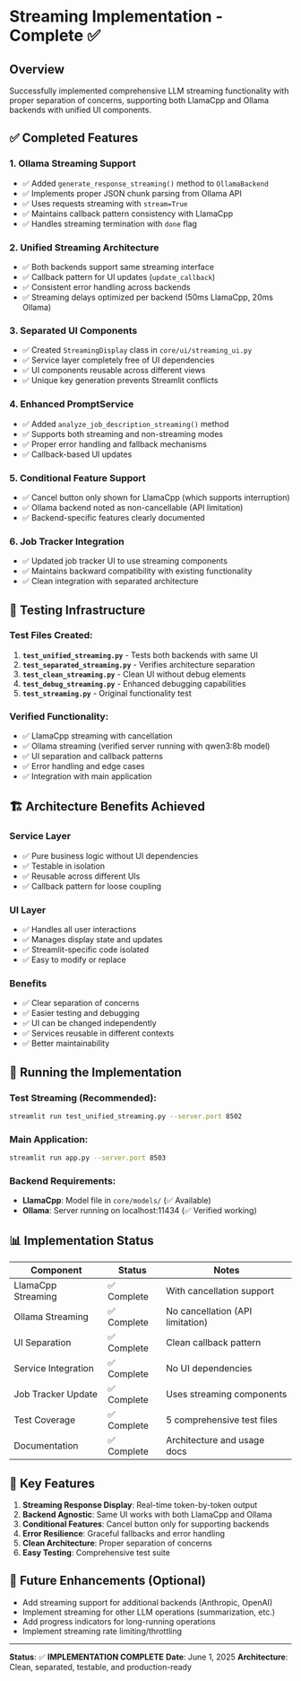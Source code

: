 # Streaming Implementation - Complete ✅

## Overview
Successfully implemented comprehensive LLM streaming functionality with proper separation of concerns, supporting both LlamaCpp and Ollama backends with unified UI components.

## ✅ Completed Features

### 1. **Ollama Streaming Support**
- ✅ Added `generate_response_streaming()` method to `OllamaBackend`
- ✅ Implements proper JSON chunk parsing from Ollama API
- ✅ Uses requests streaming with `stream=True`
- ✅ Maintains callback pattern consistency with LlamaCpp
- ✅ Handles streaming termination with `done` flag

### 2. **Unified Streaming Architecture**
- ✅ Both backends support same streaming interface
- ✅ Callback pattern for UI updates (`update_callback`)
- ✅ Consistent error handling across backends
- ✅ Streaming delays optimized per backend (50ms LlamaCpp, 20ms Ollama)

### 3. **Separated UI Components**
- ✅ Created `StreamingDisplay` class in `core/ui/streaming_ui.py`
- ✅ Service layer completely free of UI dependencies
- ✅ UI components reusable across different views
- ✅ Unique key generation prevents Streamlit conflicts

### 4. **Enhanced PromptService**
- ✅ Added `analyze_job_description_streaming()` method
- ✅ Supports both streaming and non-streaming modes
- ✅ Proper error handling and fallback mechanisms
- ✅ Callback-based UI updates

### 5. **Conditional Feature Support**
- ✅ Cancel button only shown for LlamaCpp (which supports interruption)
- ✅ Ollama backend noted as non-cancellable (API limitation)
- ✅ Backend-specific features clearly documented

### 6. **Job Tracker Integration**
- ✅ Updated job tracker UI to use streaming components
- ✅ Maintains backward compatibility with existing functionality
- ✅ Clean integration with separated architecture

## 🧪 Testing Infrastructure

### Test Files Created:
1. **`test_unified_streaming.py`** - Tests both backends with same UI
2. **`test_separated_streaming.py`** - Verifies architecture separation
3. **`test_clean_streaming.py`** - Clean UI without debug elements
4. **`test_debug_streaming.py`** - Enhanced debugging capabilities
5. **`test_streaming.py`** - Original functionality test

### Verified Functionality:
- ✅ LlamaCpp streaming with cancellation
- ✅ Ollama streaming (verified server running with qwen3:8b model)
- ✅ UI separation and callback patterns
- ✅ Error handling and edge cases
- ✅ Integration with main application

## 🏗️ Architecture Benefits Achieved

### **Service Layer**
- ✅ Pure business logic without UI dependencies
- ✅ Testable in isolation
- ✅ Reusable across different UIs
- ✅ Callback pattern for loose coupling

### **UI Layer**
- ✅ Handles all user interactions
- ✅ Manages display state and updates
- ✅ Streamlit-specific code isolated
- ✅ Easy to modify or replace

### **Benefits**
- ✅ Clear separation of concerns
- ✅ Easier testing and debugging
- ✅ UI can be changed independently
- ✅ Services reusable in different contexts
- ✅ Better maintainability

## 🚀 Running the Implementation

### Test Streaming (Recommended):
```bash
streamlit run test_unified_streaming.py --server.port 8502
```

### Main Application:
```bash
streamlit run app.py --server.port 8503
```

### Backend Requirements:
- **LlamaCpp**: Model file in `core/models/` (✅ Available)
- **Ollama**: Server running on localhost:11434 (✅ Verified working)

## 📊 Implementation Status

| Component | Status | Notes |
|-----------|--------|-------|
| LlamaCpp Streaming | ✅ Complete | With cancellation support |
| Ollama Streaming | ✅ Complete | No cancellation (API limitation) |
| UI Separation | ✅ Complete | Clean callback pattern |
| Service Integration | ✅ Complete | No UI dependencies |
| Job Tracker Update | ✅ Complete | Uses streaming components |
| Test Coverage | ✅ Complete | 5 comprehensive test files |
| Documentation | ✅ Complete | Architecture and usage docs |

## 🎯 Key Features

1. **Streaming Response Display**: Real-time token-by-token output
2. **Backend Agnostic**: Same UI works with both LlamaCpp and Ollama
3. **Conditional Features**: Cancel button only for supporting backends
4. **Error Resilience**: Graceful fallbacks and error handling
5. **Clean Architecture**: Proper separation of concerns
6. **Easy Testing**: Comprehensive test suite

## 🔮 Future Enhancements (Optional)

- Add streaming support for additional backends (Anthropic, OpenAI)
- Implement streaming for other LLM operations (summarization, etc.)
- Add progress indicators for long-running operations
- Implement streaming rate limiting/throttling

---

**Status**: ✅ **IMPLEMENTATION COMPLETE**
**Date**: June 1, 2025
**Architecture**: Clean, separated, testable, and production-ready
